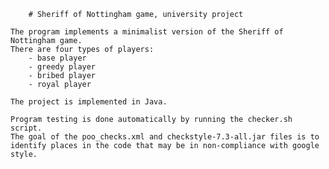 		# Sheriff of Nottingham game, university project

	The program implements a minimalist version of the Sheriff of Nottingham game.
	There are four types of players: 
		- base player
		- greedy player
		- bribed player
		- royal player

	The project is implemented in Java.

	Program testing is done automatically by running the checker.sh script.
	The goal of the poo_checks.xml and checkstyle-7.3-all.jar files is to identify places in the code that may be in non-compliance with google style.